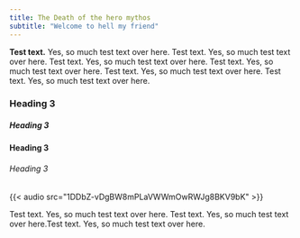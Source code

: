 ```yaml
---
title: The Death of the hero mythos
subtitle: "Welcome to hell my friend"
---
```


**Test text.** Yes, so much test text over here. Test text. Yes, so much test text over here. Test text. Yes, so much test text over here. Test text. Yes, so much test text over here.
Test text. Yes, so much test text over here. Test text. Yes, so much test text over here.  

### Heading 3

##### Heading 3

#### Heading 3

###### Heading 3


{{< audio src="1DDbZ-vDgBW8mPLaVWWmOwRWJg8BKV9bK" >}}  


Test text. Yes, so much test text over here.
Test text. Yes, so much test text over here.Test text. Yes, so much test text over here.